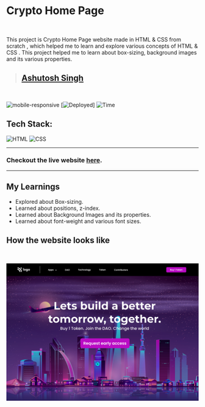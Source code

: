 # Crypto Home Page

<br/>

This project is Crypto Home Page website made in HTML & CSS from scratch , which helped me to learn
and explore various concepts of HTML & CSS . This project helped me to learn about box-sizing, background images and its various properties.

> ## [Ashutosh Singh]()

<br/>

![mobile-responsive](https://img.shields.io/badge/Mobile%20Responsive-No-red)
[![Deployed](https://img.shields.io/badge/Deployed-Yes-green)]
![Time](https://img.shields.io/badge/Time%20Taken-1.5hrs-green)

## Tech Stack:

![HTML](https://img.shields.io/badge/html-3670A0?style=for-the-badge&logo=html5&logoColor=white)
![CSS](https://img.shields.io/badge/CSS-%234ea94b.svg?style=for-the-badge&logo=css3&logoColor=white)

---

### Checkout the live website [here](http://crypto-landing-page-nine.vercel.app/).

---

## My Learnings

- Explored about Box-sizing.
- Learned about positions, z-index.
- Learned about Background Images and its properties.
- Learned about font-weight and various font sizes.

## How the website looks like

<br>
<p align="center">
<img src="./assets/5.png" max-width=600px>
</p>
